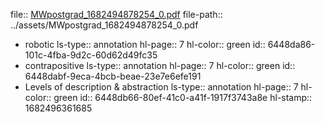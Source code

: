 file:: [MWpostgrad_1682494878254_0.pdf](../assets/MWpostgrad_1682494878254_0.pdf)
file-path:: ../assets/MWpostgrad_1682494878254_0.pdf

- robotic
  ls-type:: annotation
  hl-page:: 7
  hl-color:: green
  id:: 6448da86-101c-4fba-9d2c-60d62d49fc35
- contrapositive
  ls-type:: annotation
  hl-page:: 7
  hl-color:: green
  id:: 6448dabf-9eca-4bcb-beae-23e7e6efe191
- Levels of description & abstraction
  ls-type:: annotation
  hl-page:: 7
  hl-color:: green
  id:: 6448db66-80ef-41c0-a41f-1917f3743a8e
  hl-stamp:: 1682496361685